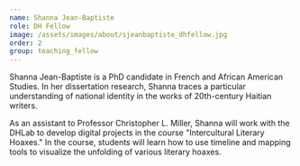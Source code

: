 ```yaml
---
name: Shanna Jean-Baptiste
role: DH Fellow
image: /assets/images/about/sjeanbaptiste_dhfellow.jpg
order: 2
group: teaching_fellow
---
```


Shanna Jean-Baptiste is a PhD candidate in French and African American Studies. In her dissertation research, Shanna traces a particular understanding of national identity in the works of 20th-century Haitian writers. 

As an assistant to Professor Christopher L. Miller, Shanna will work with the DHLab to develop digital projects in the course "Intercultural Literary Hoaxes."
In the course, students will learn how to use timeline and mapping tools to visualize the unfolding of various literary hoaxes. 